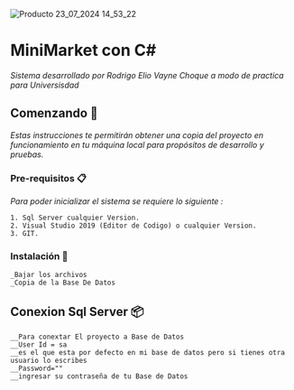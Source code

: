 
![Producto 23_07_2024 14_53_22](https://github.com/user-attachments/assets/1f35c792-60f6-4c54-addc-99440270f4ba)

# MiniMarket con C#

_Sistema desarrollado por Rodrigo Elio Vayne Choque a modo de practica para Universisdad_

## Comenzando 🚀

_Estas instrucciones te permitirán obtener una copia del proyecto en funcionamiento en tu máquina local para propósitos de desarrollo y pruebas._

### Pre-requisitos 📋

_Para poder inicializar el sistema se requiere lo siguiente :_

```
1. Sql Server cualquier Version.
2. Visual Studio 2019 (Editor de Codigo) o cualquier Version.
3. GIT.
```

### Instalación 🔧
```
_Bajar los archivos
_Copia de la Base De Datos

```

## Conexion Sql Server 📦
```
__Para conextar El proyecto a Base de Datos 
__User Id = sa  
__es el que esta por defecto en mi base de datos pero si tienes otra usuario lo escribes
__Password="" 
__ingresar su contraseña de tu Base de Datos 
```
